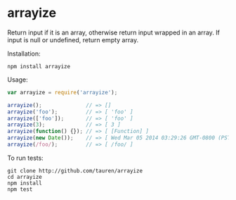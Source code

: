 arrayize
========

Return input if it is an array, otherwise return input wrapped in an array. If input is null or undefined, return empty array.

Installation:

```
npm install arrayize
```

Usage:

```javascript
var arrayize = require('arrayize');

arrayize();              // => []
arrayize('foo');         // => [ 'foo' ]
arrayize(['foo']);       // => [ 'foo' ]
arrayize(3);             // => [ 3 ]
arrayize(function() {}); // => [ [Function] ]
arrayize(new Date());    // => [ Wed Mar 05 2014 03:29:26 GMT-0800 (PST) ]
arrayize(/foo/);         // => [ /foo/ ]
```

To run tests:

```
git clone http://github.com/tauren/arrayize
cd arrayize
npm install
npm test
```

